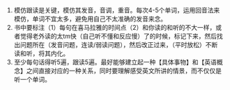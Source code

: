1. 模仿跟读是关键，模仿其发音，音调，重音。每次4-5个单词，运用回音法来模仿，单词不宜太多，避免用自己不太准确的发音来念。
2. 书中要标注（1）每句在喜马拉雅的时间点（2）和你读的和听的不大一样，或者觉得老外读的太tm快（自己听不懂和反应慢）了的时候，标记下来，然后找出问题所在（发音问题，连读/弱读问题），然后改正过来，（平时放松）不断读和听，将其内化。      
3. 至少每句话得听5遍，跟读5遍。最好能够建立起一种【具体事物】和【英语概念】之间直接对应的一种关系，同时要理解感受英文所讲的情景，而不仅仅是听一个单词。
